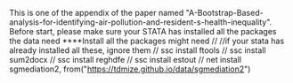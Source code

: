 This is one of the appendix of the paper named "A-Bootstrap-Based-analysis-for-identifying-air-pollution-and-resident-s-health-inequality".
Before start, please make sure your STATA has installed all the packages the data need
****Install all the packages might need
// //if your stata has already installed all these, ignore them
// ssc install ftools
// ssc install sum2docx
// ssc install reghdfe
// ssc install estout
// net install sgmediation2, from("https://tdmize.github.io/data/sgmediation2")
